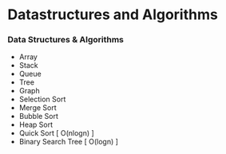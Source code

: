 # Datastructures and Algorithms

### Data Structures & Algorithms

- Array
- Stack
- Queue
- Tree
- Graph
- Selection Sort
- Merge Sort
- Bubble Sort
- Heap Sort
- Quick Sort [ O(nlogn) ]
- Binary Search Tree [ O(logn) ]
